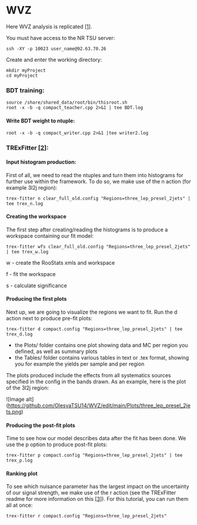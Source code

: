 # WVZ

Here WVZ analysis is replicated [[1](https://cds.cern.ch/record/2314648/files/ATL-COM-PHYS-2018-420.pdf?)]. 

You must have access to the NR TSU server:

    ssh -XY -p 10023 user_name@92.63.70.26

Create and enter the working directory:

    mkdir myProject 
    cd myProject 
   
### BDT training:

    source /share/shared_data/root/bin/thisroot.sh
    root -x -b -q compact_teacher.cpp 2>&1 | tee BDT.log

#### Write BDT weight to ntuple:

    root -x -b -q compact_writer.cpp 2>&1 |tee writer2.log 

### TRExFitter [[2](https://trexfitter-docs.web.cern.ch/trexfitter-docs/)]:

#### Input histogram production:
First of all, we need to read the ntuples and turn them into histograms for further use within the framework. To do so, we make use of the n action (for example 3l2j region):
   
    trex-fitter n clear_full_old.config "Regions=three_lep_presel_2jets" | tee trex_n.log
   
#### Creating the workspace
The first step after creating/reading the histograms is to produce a workspace containing our fit model:
   
    trex-fitter wfs clear_full_old.config "Regions=three_lep_presel_2jets" | tee trex_w.log

   w - create the RooStats xmls and workspace
   
   f - fit the workspace
   
   s - calculate significance
   

#### Producing the first plots
Next up, we are going to visualize the regions we want to fit. Run the d action next to produce pre-fit plots:

    trex-fitter d compact.config "Regions=three_lep_presel_2jets" | tee trex_d.log
- the Plots/ folder contains one plot showing data and MC per region you defined, as well as summary plots
- the Tables/ folder contains various tables in text or .tex format, showing you for example the yields per sample and per region

The plots produced include the effects from all systematics sources specified in the config in the bands drawn. As an example, here is the plot of the 3l2j region:

![Image alt] (https://github.com/OlesyaTSU14/WVZ/edit/main/Plots/three_lep_presel_2jets.png)

#### Producing the post-fit plots
Time to see how our model describes data after the fit has been done. We use the p option to produce post-fit plots:

    trex-fitter p compact.config "Regions=three_lep_presel_2jets" | tee trex_p.log

#### Ranking plot
To see which nuisance parameter has the largest impact on the uncertainty of our signal strength, we make use of the r action (see the TRExFitter readme for more information on this [[3](https://gitlab.cern.ch/TRExStats/TRExFitter/blob/master/README.md)]). For this tutorial, you can run them all at once:

    trex-fitter r compact.config "Regions=three_lep_presel_2jets"

   




   
   



   

   


